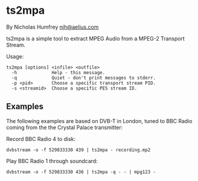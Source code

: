 ts2mpa
======
By Nicholas Humfrey <njh@aelius.com>

ts2mpa is a simple tool to extract MPEG Audio from a MPEG-2 Transport Stream.

Usage:

    ts2mpa [options] <infile> <outfile>
      -h             Help - this message.
      -q             Quiet - don't print messages to stderr.
      -p <pid>       Choose a specific transport stream PID.
      -s <streamid>  Choose a specific PES stream ID.



Examples
--------

The following examples are based on DVB-T in London, tuned to 
BBC Radio coming from the the Crystal Palace transmitter:

Record BBC Radio 4 to disk:

    dvbstream -o -f 529833330 439 | ts2mpa - recording.mp2

Play BBC Radio 1 through soundcard:

    dvbstream -o -f 529833330 436 | ts2mpa -q - - | mpg123 -

